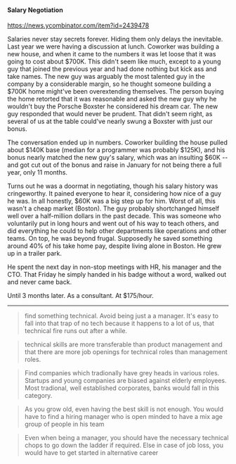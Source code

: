 
#### Salary Negotiation
https://news.ycombinator.com/item?id=2439478  

Salaries never stay secrets forever. Hiding them only delays the inevitable.
Last year we were having a discussion at lunch. Coworker was building a new house, and when it came to the numbers it was let loose that it was going to cost about $700K. This didn't seem like much, except to a young guy that joined the previous year and had done nothing but kick ass and take names. The new guy was arguably the most talented guy in the company by a considerable margin, so he thought someone building a $700K home might've been overextending themselves. The person buying the home retorted that it was reasonable and asked the new guy why he wouldn't buy the Porsche Boxster he considered his dream car. The new guy responded that would never be prudent. That didn't seem right, as several of us at the table could've nearly swung a Boxster with just our bonus.

The conversation ended up in numbers. Coworker building the house pulled about $140K base (median for a programmer was probably $125K), and his bonus nearly matched the new guy's salary, which was an insulting $60K -- and got cut out of the bonus and raise in January for not being there a full year, only 11 months.

Turns out he was a doormat in negotiating, though his salary history was cringeworthy. It pained everyone to hear it, considering how nice of a guy he was. In all honestly, $60K was a big step up for him. Worst of all, this wasn't a cheap market (Boston). The guy probably shortchanged himself well over a half-million dollars in the past decade. This was someone who voluntarily put in long hours and went out of his way to teach others, and did everything he could to help other departments like operations and other teams. On top, he was beyond frugal. Supposedly he saved something around 40% of his take home pay, despite living alone in Boston. He grew up in a trailer park.

He spent the next day in non-stop meetings with HR, his manager and the CTO. That Friday he simply handed in his badge without a word, walked out and never came back.

Until 3 months later. As a consultant. At $175/hour.

---

> find something technical. Avoid being just a a manager. It's easy to fall into that trap of no tech because it happens to a lot of us, that technical fire runs out after a while.

> technical skills are more transferable than product management and that there are more job openings for technical roles than management roles.

> Find companies which tradionally have grey heads in various roles. Startups and young companies are biased against elderly employees. Most tradional, well established corporates, banks would fall in this category.

> As you grow old, even having the best skill is not enough. You would have to find a hiring manager who is open minded to have a mix age group of people in his team

> Even when being a manager, you should have the necessary technical chops to go down the ladder if required. Else in case of job loss, you would have to get started in alternative career
